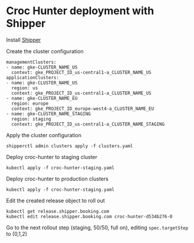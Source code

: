 # Croc Hunter deployment with Shipper

Install [Shipper](https://docs.shipper-k8s.io/en/latest/start/install.html)

Create the cluster configuration

```
managementClusters:
- name: gke-CLUSTER_NAME_US
  context: gke_PROJECT_ID_us-central1-a_CLUSTER_NAME_US
applicationClusters:
- name: gke-CLUSTER_NAME_US
  region: us
  context: gke_PROJECT_ID_us-central1-a_CLUSTER_NAME_US
- name: gke-CLUSTER_NAME_EU
  region: europe
  context: gke_PROJECT_ID_europe-west4-a_CLUSTER_NAME_EU
- name: gke-CLUSTER_NAME_STAGING
  region: staging
  context: gke_PROJECT_ID_us-central1-a_CLUSTER_NAME_STAGING
```

Apply the cluster configuration

    shipperctl admin clusters apply -f clusters.yaml

Deploy croc-hunter to staging cluster

    kubectl apply -f croc-hunter-staging.yaml

Deploy croc-hunter to production clusters

    kubectl apply -f croc-hunter-staging.yaml

Edit the created release object to roll out

    kubectl get release.shipper.booking.com
    kubectl edit release.shipper.booking.com croc-hunter-d534b276-0

Go to the next rollout step (staging, 50/50, full on), editing `spec.targetStep` to (0,1,2)
